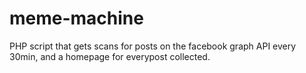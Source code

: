 # meme-machine
PHP script that gets scans for posts on the facebook graph API every 30min, and a homepage for everypost collected.
